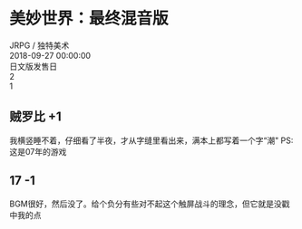



# 美妙世界：最终混音版
  
JRPG / 独特美术  
2018-09-27 00:00:00  
日文版发售日  
2  
1
## 贼罗比 +1


我横竖睡不着，仔细看了半夜，才从字缝里看出来，满本上都写着一个字“潮"  PS: 这是07年的游戏
## 17 -1


BGM很好，然后没了。给个负分有些对不起这个触屏战斗的理念，但它就是没戳中我的点